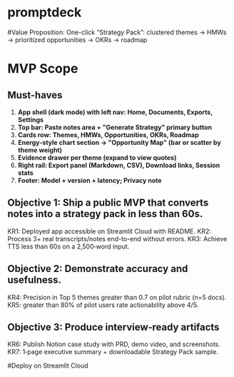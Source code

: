 # promptdeck

#Value Proposition:
One-click “Strategy Pack”: clustered themes → HMWs → prioritized opportunities → OKRs → roadmap

# MVP Scope
## Must-haves
1. **App shell (dark mode) with left nav: Home, Documents, Exports, Settings** 
2. **Top bar: Paste notes area + "Generate Strategy" primary button** 
3. **Cards row: Themes, HMWs, Opportunities, OKRs, Roadmap** 
4. **Energy‑style chart section → "Opportunity Map" (bar or scatter by theme weight)** 
5. **Evidence drawer per theme (expand to view quotes)** 
6. **Right rail: Export panel (Markdown, CSV), Download links, Session stats** 
7. **Footer: Model + version + latency; Privacy note**

## Objective 1: Ship a public MVP that converts notes into a strategy pack in less than 60s.
KR1: Deployed app accessible on Streamlit Cloud with README. 
KR2: Process 3+ real transcripts/notes end-to-end without errors. 
KR3: Achieve TTS less than 60s on a 2,500‑word input. 

## Objective 2: Demonstrate accuracy and usefulness.
KR4: Precision in Top 5 themes greater than 0.7 on pilot rubric (n=5 docs). 
KR5: greater than 80% of pilot users rate actionability above 4/5.

## Objective 3: Produce interview‑ready artifacts
KR6: Publish Notion case study with PRD, demo video, and screenshots.
KR7: 1‑page executive summary + downloadable Strategy Pack sample.

#Deploy on Streamlit Cloud

